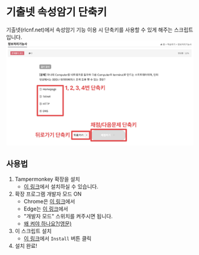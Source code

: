 # 기출넷 속성암기 단축키

기출넷(rlcnf.net)에서 속성암기 기능 이용 시 단축키를 사용할 수 있게 해주는 스크립트입니다.
![demo](./demo.png)

## 사용법

1. Tampermonkey 확장을 설치
   - [이 링크](https://chromewebstore.google.com/detail/tampermonkey/dhdgffkkebhmkfjojejmpbldmpobfkfo?hl=ko)에서 설치하실 수 있습니다.
2. 확장 프로그램 개발자 모드 ON
   - Chrome은 [이 링크](chrome://extensions/)에서
   - Edge는 [이 링크](edge://extensions/)에서
   - "개발자 모드" 스위치를 켜주시면 됩니다.
   - [왜 켜야 하나요?(영문)](https://www.tampermonkey.net/faq.php?locale=en#Q209)
3. 이 스크립트 설치
   - [이 링크](https://greasyfork.org/en/scripts/549136-%EA%B8%B0%EC%B6%9C%EB%84%B7-%EC%86%8D%EC%84%B1%EC%95%94%EA%B8%B0-%EB%8B%A8%EC%B6%95%ED%82%A4)에서 `Install` 버튼 클릭
4. 설치 완료!
